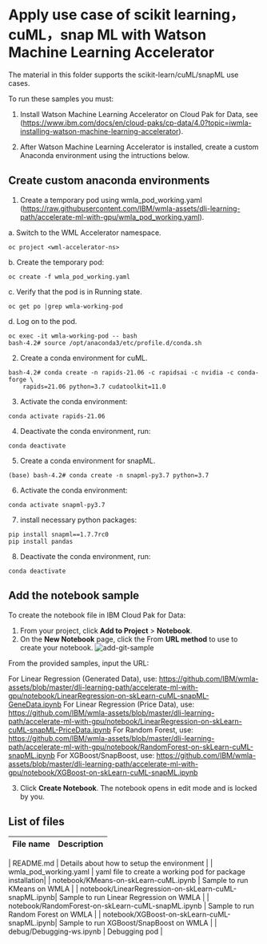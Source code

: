 # Apply use case of scikit learning，cuML，snap ML with Watson Machine Learning Accelerator

The material in this folder supports the scikit-learn/cuML/snapML use cases.  

To run these samples you must:

1. Install Watson Machine Learning Accelerator on Cloud Pak for Data, see (https://www.ibm.com/docs/en/cloud-paks/cp-data/4.0?topic=iwmla-installing-watson-machine-learning-accelerator).

2. After  Watson Machine Learning Accelerator is installed, create a custom Anaconda environment using the intructions below.


## Create custom anaconda environments


1. Create a temporary pod using wmla_pod_working.yaml
   (https://raw.githubusercontent.com/IBM/wmla-assets/dli-learning-path/accelerate-ml-with-gpu/wmla_pod_working.yaml). 

a. Switch to the WML Accelerator namespace.
```
oc project <wml-accelerator-ns>
```

b. Create the temporary pod:
```
oc create -f wmla_pod_working.yaml
```

c. Verify that the pod is in Running state.
```
oc get po |grep wmla-working-pod
```

d.  Log on to the pod.
```
oc exec -it wmla-working-pod -- bash
bash-4.2# source /opt/anaconda3/etc/profile.d/conda.sh
```

2. Create a conda environment for cuML.

```
bash-4.2# conda create -n rapids-21.06 -c rapidsai -c nvidia -c conda-forge \
    rapids=21.06 python=3.7 cudatoolkit=11.0

```

3. Activate the conda environment:
```
conda activate rapids-21.06 
```

4. Deactivate the conda environment, run:
```
conda deactivate
```

5. Create a conda environment for snapML.

```
(base) bash-4.2# conda create -n snapml-py3.7 python=3.7 

```
6. Activate the conda environment:
```
conda activate snapml-py3.7
```

7. install necessary python packages:
```
pip install snapml==1.7.7rc0
pip install pandas
```

8. Deactivate the conda environment, run:
```
conda deactivate
```

## Add the notebook sample

To create the notebook file in IBM Cloud Pak for Data: 

1.	From your project, click **Add to Project** > **Notebook**.
2.	On the **New Notebook** page, click the From **URL method** to use to create your notebook. 
![add-git-sample](https://user-images.githubusercontent.com/29407430/133499710-84b0b8e2-63ed-4d59-bfc6-82bf86e6400f.jpg)

From the provided samples, input the URL:

For Linear Regression (Generated Data), use: https://github.com/IBM/wmla-assets/blob/master/dli-learning-path/accelerate-ml-with-gpu/notebook/LinearRegression-on-skLearn-cuML-snapML-GeneData.ipynb
For Linear Regression (Price Data), use: https://github.com/IBM/wmla-assets/blob/master/dli-learning-path/accelerate-ml-with-gpu/notebook/LinearRegression-on-skLearn-cuML-snapML-PriceData.ipynb
For Random Forest, use:	https://github.com/IBM/wmla-assets/blob/master/dli-learning-path/accelerate-ml-with-gpu/notebook/RandomForest-on-skLearn-cuML-snapML.ipynb
For XGBoost/SnapBoost, use:	https://github.com/IBM/wmla-assets/blob/master/dli-learning-path/accelerate-ml-with-gpu/notebook/XGBoost-on-skLearn-cuML-snapML.ipynb

3. Click **Create Notebook**. The notebook opens in edit mode and is locked by you. 

## List of files

| File name | Description |
| --- | --- |

| README.md | Details about how to setup the environment |
| wmla_pod_working.yaml  | yaml file to create a working pod for package installation|
| notebook/KMeans-on-skLearn-cuML.ipynb | Sample to run KMeans on WMLA |
| notebook/LinearRegression-on-skLearn-cuML-snapML.ipynb| Sample to run Linear Regression on WMLA |
| notebook/RandomForest-on-skLearn-cuML-snapML.ipynb | Sample to run Random Forest on WMLA |
| notebook/XGBoost-on-skLearn-cuML-snapML.ipynb| Sample to run XGBoost/SnapBoost on WMLA |
| debug/Debugging-ws.ipynb | Debugging pod |
